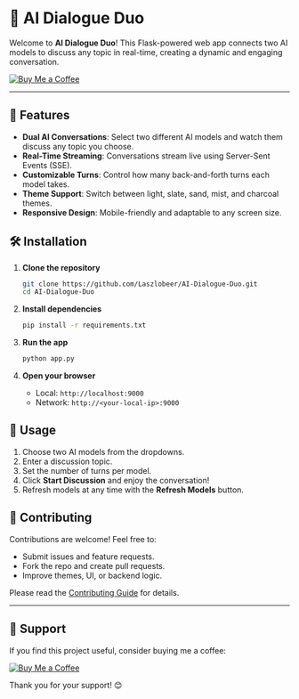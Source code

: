 # 🤖 AI Dialogue Duo

Welcome to **AI Dialogue Duo**! This Flask-powered web app connects two AI models to discuss any topic in real-time, creating a dynamic and engaging conversation.

[![Buy Me a Coffee](https://img.shields.io/badge/☕️-Buy%20Me%20a%20Coffee-yellow?style=flat\&logo=ko-fi)](https://ko-fi.com/laszlobeer)

---

## 🚀 Features

* **Dual AI Conversations**: Select two different AI models and watch them discuss any topic you choose.
* **Real-Time Streaming**: Conversations stream live using Server-Sent Events (SSE).
* **Customizable Turns**: Control how many back-and-forth turns each model takes.
* **Theme Support**: Switch between light, slate, sand, mist, and charcoal themes.
* **Responsive Design**: Mobile-friendly and adaptable to any screen size.

## 🛠️ Installation

1. **Clone the repository**

   ```bash
   git clone https://github.com/Laszlobeer/AI-Dialogue-Duo.git
   cd AI-Dialogue-Duo
   ```

2. **Install dependencies**

   ```bash
   pip install -r requirements.txt
   ```

3. **Run the app**

   ```bash
   python app.py
   ```

4. **Open your browser**

   * Local: `http://localhost:9000`
   * Network: `http://<your-local-ip>:9000`

## 🧩 Usage

1. Choose two AI models from the dropdowns.
2. Enter a discussion topic.
3. Set the number of turns per model.
4. Click **Start Discussion** and enjoy the conversation!
5. Refresh models at any time with the **Refresh Models** button.

## 🤝 Contributing

Contributions are welcome! Feel free to:

* Submit issues and feature requests.
* Fork the repo and create pull requests.
* Improve themes, UI, or backend logic.

Please read the [Contributing Guide](CONTRIBUTING.md) for details.



---

## 💖 Support

If you find this project useful, consider buying me a coffee:

[![Buy Me a Coffee](https://img.shields.io/badge/☕️-Buy%20Me%20a%20Coffee-yellow?style=flat\&logo=ko-fi)](https://ko-fi.com/laszlobeer)

Thank you for your support! 😊
